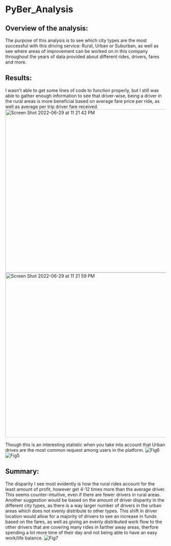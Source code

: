 # PyBer_Analysis
## Overview of the analysis:
The purpose of this analysis is to see which city types are the most successful with this driving service: Rural, Urban or Suburban, as well as see where areas of improvement can be worked on in this company throughout the years of data provided about different rides, drivers, fares and more.

## Results:
I wasn't able to get some lines of code to function properly, but I still was able to gather enough information to see that driver-wise, being a driver in the rural areas is more beneficial based on average fare price per ride, as well as average per trip driver fare received.
<img width="513" alt="Screen Shot 2022-06-29 at 11 21 42 PM" src="https://user-images.githubusercontent.com/70240501/176607027-6d29e1ba-bce3-42dc-b40a-1c5240f20fc1.png">
<img width="518" alt="Screen Shot 2022-06-29 at 11 21 59 PM" src="https://user-images.githubusercontent.com/70240501/176607189-f3ec8584-360d-4bdf-b23a-daf5a9013fa6.png">

Though this is an interesting statistic when you take into account that Urban drives are the most common request among users in the platform.
![Fig6](https://user-images.githubusercontent.com/70240501/176609001-9d3b565c-0d07-4b31-aaae-67ba265e55c2.png)
![Fig5](https://user-images.githubusercontent.com/70240501/176609554-a5c6f16c-c4aa-46a0-89d3-616899c6847b.png)


## Summary: 
The disparity I see most evidently is how the rural rides account for the least amount of profit, however get 4-12 times more than the average driver. This seems counter-intuitive, even if there are fewer drivers in rural areas. Another suggestion would be based on the amount of driver disparity in the different city types, as there is a way larger number of drivers in the urban areas which does not evenly distribute to other types. This shift in driver location would allow for a majority of drivers to see an increase in funds based on the fares, as well as giving an evenly distributed work flow to the other drivers that are covering many rides in farther away areas, therfore spending a lot more time of their day and not being able to have an easy work/life balance.
![Fig7](https://user-images.githubusercontent.com/70240501/176609081-f7b2cd44-7104-4293-b2f6-92578d1c2258.png)
